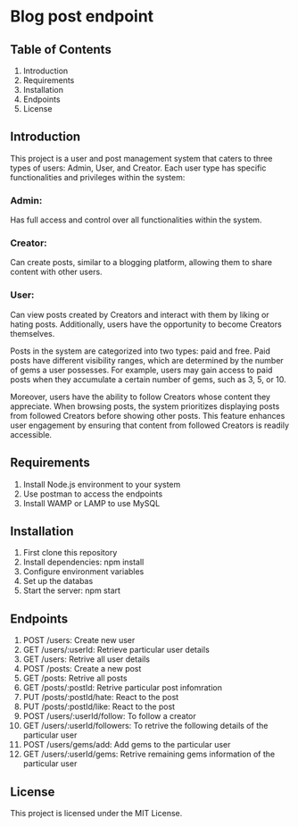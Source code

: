 # Blog post endpoint

## Table of Contents

1. Introduction
2. Requirements
3. Installation
4. Endpoints
5. License


## Introduction

This project is a user and post management system that caters to three types of users: Admin, User, and Creator. Each user type has specific functionalities and privileges within the system:

### Admin: 

Has full access and control over all functionalities within the system.

### Creator: 

Can create posts, similar to a blogging platform, allowing them to share content with other users.

### User: 

Can view posts created by Creators and interact with them by liking or hating posts. Additionally, users have the opportunity to become Creators themselves.

Posts in the system are categorized into two types: paid and free. Paid posts have different visibility ranges, which are determined by the number of gems a user possesses. For example, users may gain access to paid posts when they accumulate a certain number of gems, such as 3, 5, or 10.

Moreover, users have the ability to follow Creators whose content they appreciate. When browsing posts, the system prioritizes displaying posts from followed Creators before showing other posts. This feature enhances user engagement by ensuring that content from followed Creators is readily accessible.


## Requirements

1. Install Node.js environment to your system
2. Use postman to access the endpoints
3. Install WAMP or LAMP to use MySQL


## Installation

1. First clone this repository
2. Install dependencies: npm install
3. Configure environment variables
4. Set up the databas
5. Start the server: npm start


## Endpoints

1. POST /users: Create new user
2. GET /users/:userId: Retrieve particular user details
3. GET /users: Retrive all user details
4. POST /posts: Create a new post
5. GET /posts: Retrive all posts
6. GET /posts/:postId: Retrive particular post infomration
7. PUT /posts/:postId/hate: React to the post
8. PUT /posts/:postId/like: React to the post
9. POST /users/:userId/follow: To follow a creator
10. GET /users/:userId/followers: To retrive the following details of the particular user
11. POST /users/gems/add: Add gems to the particular user
12. GET /users/:userId/gems: Retrive remaining gems information of the particular user


## License

This project is licensed under the MIT License.
